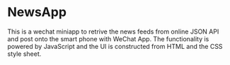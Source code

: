 # NewsApp
This is a wechat miniapp to retrive the news feeds from online JSON API and post onto the smart phone with WeChat App. The functionality is powered by JavaScript and the UI is constructed from HTML and the CSS style sheet.
